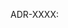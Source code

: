 ADR-XXXX: <Title>

Status: Proposed | Accepted | Deprecated | Superseded
Date: YYYY-MM-DD

Context
- What problem or forces led to this decision?

Decision
- What do we decide and how does it work?

Consequences
- Positive
- Negative/Trade‑offs

Alternatives
- Option A — why not chosen
- Option B — why not chosen

Implementation Notes
- Code paths, modules, patterns
- Tests and how they validate the decision
- Related docs/PRs/issues

